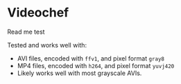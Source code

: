 # Videochef

Read me test

Tested and works well with:
* AVI files, encoded with `ffv1`, and pixel format `gray8`
* MP4 files, encoded with `h264`, and pixel format `yuvj420`
* Likely works well with most grayscale AVIs.

